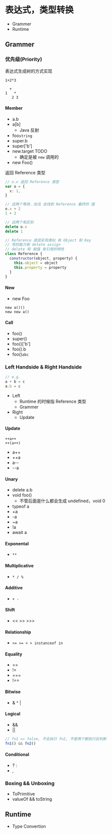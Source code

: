 # 表达式，类型转换

- Grammer
- Runtime

## Grammer

### 优先级(Priority)

表达式生成树的方式实现

```
1+2*3

  +
1   *
   2 3
```

#### Member

- a.b
- a[b]
  - Java 反射
- foo`string`
- super.b
- super['b']
- new.target TODO
  - 确定是被 `new` 调用的
- new Foo()

返回 Reference 类型

```js
// o.x 返回 Reference 类型
var o = {
  x: 1,
}

// 这两个等效，加法 会找到 Reference 最终的 值
o.x + 2
1 + 2

// 这两个有区别
delete o.x
delete 1

// Reference 底层实现类似 有 Object 和 Key
// 写的能力有 delete assign
// delete 和 赋值 有引用的特性
class Reference {
  constructor(object, property) {
    this.object = object
    this.property = property
  }
}
```

#### New

- new Foo

```
new a()()
new new a()
```

#### Call

- foo()
- super()
- foo()['b']
- foo().b
- foo()`abc`

### Left Handside & Right Handside

```js
// e.g.
a + b = c
a.b = c
```

- Left
  - Runtime 的时候指 Reference 类型
  - Grammer
- Right
  - Update

#### Update

```
++a++
++(a++)
```

- a++
- ++a
- a--
- --a

#### Unary

- delete a.b
- void foo()
  - 不管后面是什么都会生成 undefined，void 0
- typeof a
- +a
- -a
- ~a
- !a
- await a

#### Exponental

- `**`

#### Multiplicative

- `* / %`

#### Additive

- `+ -`

#### Shift

- << >> >>>

#### Relationship

- `<= >= < > instanceof in`

#### Equality

- ==
- !=
- ===
- !==

#### Bitwise

- & ^ |

#### Logical

- &&
- ||

```js
// fn1 => false, 不会执行 fn2, 不是两个都执行后判断
fn1() && fn2()
```

#### Conditional

- ? :
- ,

### Boxing && Unboxing

- ToPrimitive
- valueOf && toString

## Runtime

- Type Convertion
